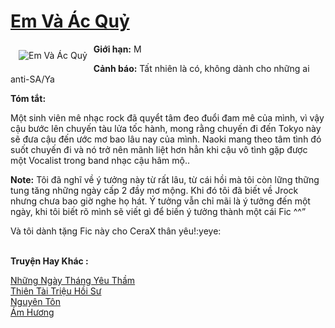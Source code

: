 <a href="https://utruyen.com/em-va-ac-quy/22981/" title="Em Và Ác Quỷ"><h1>Em Và Ác Quỷ</h1></a><div style="display:table"><img align="right" style="float: left; padding: 10px;" src="https://utruyen.com/images/story/200x260/em-va-ac-quy.jpg" alt="Em Và Ác Quỷ"><strong>Giới hạn:</strong> M<p></p><strong>Cảnh báo:</strong> Tất nhiên là có, không dành cho những ai anti-SA/Ya<p></p><strong>Tóm tắt:</strong><p></p>Một sinh viên mê nhạc rock đã quyểt tâm đeo đuổi đam mê của mình, vì vậy cậu bước lên chuyến tàu lửa tốc hành, mong rằng chuyến đi đến Tokyo này sẽ đưa cậu đến ước mơ bao lâu nay của mình. Naoki mang theo tâm tình đó suốt chuyến đi và nó trở nên mãnh liệt hơn hẳn khi cậu vô tình gặp được một Vocalist trong band nhạc cậu hâm mộ..<p></p><strong>Note:</strong> Tôi đã nghĩ về ý tưởng này từ rất lâu, từ cái hồi mà tôi còn lững thững tung tăng những ngày cấp 2 đầy mơ mộng. Khi đó tôi đã biết về Jrock nhưng chưa bao giờ nghe họ hát. Ý tưởng vẫn chỉ mãi là ý tưởng đến một ngày, khi tôi biết rõ mình sẽ viết gì để biến ý tưởng thành một cái Fic ^^”<p></p>Và tôi dành tặng Fic này cho CeraX thân yêu!:yeye:</div><p><br><b>Truyện Hay Khác :</b></p><a href="https://utruyen.com/nhung-ngay-thang-yeu-tham/22892/" alt="Những Ngày Tháng Yêu Thầm">Những Ngày Tháng Yêu Thầm</a><br/><a href="https://truyenhot2019.blogspot.com/2019/12/thien-tai-trieu-hoi-su.html" alt="Thiên Tài Triệu Hồi Sư">Thiên Tài Triệu Hồi Sư</a><br/><a href="https://github.com/quanluxury/ngontinhhot/tree/master/truyenhay/14284/" alt="Nguyên Tôn">Nguyên Tôn</a><br/><a href="https://truyenngontinhay.wordpress.com/2019/10/03/am-huong/" alt="Ám Hương">Ám Hương</a><br/>